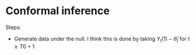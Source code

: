 # Conformal inference #

Steps: 

- Generate data under the null: I think this is done by taking $Y_t(1) - \hat{\theta}_t$ for $t \geq T0 +1$
